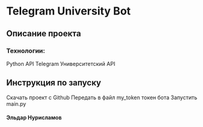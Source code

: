 # Telegram University Bot
## Описание проекта

### Технологии:

Python
API Telegram
Университетский API
## Инструкция по запуску

Скачать проект с Github
Передать в файл my_token токен бота
Запустить main.py
#### Эльдар Нурисламов
